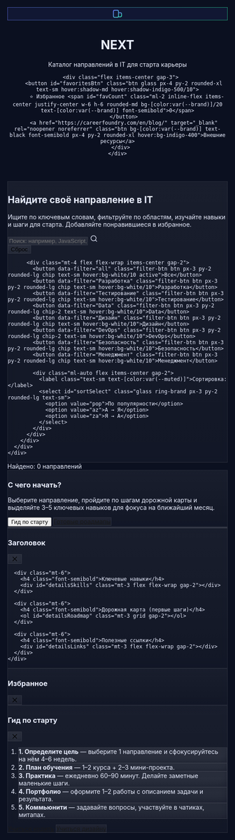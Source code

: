 <!DOCTYPE html>
<html lang="ru">
<head>
  <meta charset="UTF-8" />
  <meta name="viewport" content="width=device-width, initial-scale=1.0"/>
  <title>NEXT</title>
  <script src="https://cdn.tailwindcss.com"></script>
  <link href="https://fonts.googleapis.com/css2?family=Inter:wght@400;600;700;800&display=swap" rel="stylesheet">
  <style>
    :root{
      --bg: #0b1020;
      --card: #111733;
      --muted: #8ea0d0;
      --brand: #6C7CFF; 
      --brand-2: #2EE6A6; 
      --text: #E9EEFF;
      --chip: rgba(108,124,255,0.12);
      --chip-b: rgba(46,230,166,0.14);
      --ring: rgba(108,124,255,0.45);
      --danger: #FF6C8C;
      --warn: #FFCF5F;
    }
    html, body { background: var(--bg); color: var(--text); font-family: "Inter", system-ui, -apple-system, Segoe UI, Roboto, Arial, sans-serif;}
    .glass { background: linear-gradient(180deg, rgba(255,255,255,0.06), rgba(255,255,255,0.03)); border: 1px solid rgba(255,255,255,0.08); backdrop-filter: blur(8px); }
    .ring-brand:focus { outline: none; box-shadow: 0 0 0 4px var(--ring); }
    .btn { transition: transform .15s ease, box-shadow .2s ease, background .2s ease, color .2s ease; }
    .btn:active { transform: translateY(1px) scale(0.99); }
    .card { transition: transform .24s ease, box-shadow .24s ease, border-color .24s ease; }
    .card:hover { transform: translateY(-3px); box-shadow: 0 10px 24px rgba(0,0,0,0.25); border-color: rgba(108,124,255,0.35); }
    .badge { border: 1px solid rgba(255,255,255,0.12); background: rgba(255,255,255,0.04); }
    .chip { background: var(--chip); border: 1px solid rgba(108,124,255,0.25); }
    .chip-2 { background: var(--chip-b); border: 1px solid rgba(46,230,166,0.35); }
    .scrollbar::-webkit-scrollbar{height:10px;width:10px}
    .scrollbar::-webkit-scrollbar-thumb{background:rgba(255,255,255,.12);border-radius:8px}
    .scrollbar::-webkit-scrollbar-track{background:transparent}
    .modal-backdrop { background: rgba(3,6,20,0.75); backdrop-filter: blur(4px); }
    .outline-gradient { border: 1px solid transparent; background-image: linear-gradient(var(--card), var(--card)), linear-gradient(90deg, rgba(108,124,255,0.6), rgba(46,230,166,0.6)); background-origin: border-box; background-clip: padding-box, border-box; }
  </style>
</head>
<body class="min-h-screen">
  <header class="px-6 lg:px-10 py-6">
    <div class="max-w-7xl mx-auto flex flex-col md:flex-row items-start md:items-center justify-between gap-6">
      <div class="flex items-center gap-4">
        <div class="w-12 h-12 rounded-xl outline-gradient grid place-items-center shadow-lg">
          <svg width="28" height="28" viewBox="0 0 24 24" fill="none" aria-hidden="true">
            <path d="M4 7.5C4 6.12 5.12 5 6.5 5h5C12.88 5 14 6.12 14 7.5v9c0 1.38-1.12 2.5-2.5 2.5h-5C5.12 19 4 17.88 4 16.5v-9Z" stroke="url(#g1)" stroke-width="1.5"/>
            <path d="M14 10h3.5A2.5 2.5 0 0 1 20 12.5v3A2.5 2.5 0 0 1 17.5 18H14" stroke="url(#g2)" stroke-width="1.5"/>
            <defs>
              <linearGradient id="g1" x1="4" y1="5" x2="20" y2="19" gradientUnits="userSpaceOnUse">
                <stop stop-color="#6C7CFF"/><stop offset="1" stop-color="#2EE6A6"/>
              </linearGradient>
              <linearGradient id="g2" x1="14" y1="10" x2="20" y2="18" gradientUnits="userSpaceOnUse">
                <stop stop-color="#6C7CFF"/><stop offset="1" stop-color="#2EE6A6"/>
              </linearGradient>
            </defs>
          </svg>
        </div>
        <div>
          <h1 class="text-2xl md:text-3xl font-extrabold tracking-tight">NEXT</h1>
          <p class="text-sm text-[color:var(--muted)]">Каталог направлений в IT для старта карьеры</p>
        </div>
      </div>

      <div class="flex items-center gap-3">
        <button id="favoritesBtn" class="btn glass px-4 py-2 rounded-xl text-sm hover:shadow-md hover:shadow-indigo-500/10">
          ⭐ Избранное <span id="favCount" class="ml-2 inline-flex items-center justify-center w-6 h-6 rounded-md bg-[color:var(--brand)]/20 text-[color:var(--brand)] font-semibold">0</span>
        </button>
        <a href="https://careerfoundry.com/en/blog/" target="_blank" rel="noopener noreferrer" class="btn bg-[color:var(--brand)] text-black font-semibold px-4 py-2 rounded-xl hover:bg-indigo-400">Внешние ресурсы</a>
      </div>
    </div>
  </header>

  <section class="px-6 lg:px-10">
    <div class="max-w-7xl mx-auto glass rounded-2xl p-6 md:p-8">
      <div class="flex flex-col lg:flex-row items-start lg:items-center gap-6">
        <div class="flex-1">
          <h2 class="text-xl md:text-2xl font-bold">Найдите своё направление в IT</h2>
          <p class="text-[15px] md:text-base text-[color:var(--muted)] mt-2">Ищите по ключевым словам, фильтруйте по областям, изучайте навыки и шаги для старта. Добавляйте понравившиеся в избранное.</p>
        </div>
        <div class="flex-1 w-full">
          <div class="flex gap-3">
            <div class="relative flex-1">
              <input id="searchInput" type="text" placeholder="Поиск: например, JavaScript, аналитик, UX..." class="w-full glass ring-brand rounded-xl px-4 py-3 pr-10 placeholder:text-[color:var(--muted)]"/>
              <span class="absolute right-3 top-1/2 -translate-y-1/2 text-[color:var(--muted)]">
                <svg width="20" height="20" viewBox="0 0 24 24" fill="none"><circle cx="11" cy="11" r="7" stroke="currentColor" stroke-width="1.5"/><path d="M20 20l-3.5-3.5" stroke="currentColor" stroke-width="1.5" stroke-linecap="round"/></svg>
              </span>
            </div>
            <button id="clearSearch" class="btn px-4 py-3 rounded-xl glass text-sm hover:bg-white/10">Сброс</button>
          </div>

          <div class="mt-4 flex flex-wrap items-center gap-2">
            <button data-filter="all" class="filter-btn btn px-3 py-2 rounded-lg chip text-sm hover:bg-white/10 active">Все</button>
            <button data-filter="Разработка" class="filter-btn btn px-3 py-2 rounded-lg chip text-sm hover:bg-white/10">Разработка</button>
            <button data-filter="Тестирование" class="filter-btn btn px-3 py-2 rounded-lg chip text-sm hover:bg-white/10">Тестирование</button>
            <button data-filter="Data" class="filter-btn btn px-3 py-2 rounded-lg chip-2 text-sm hover:bg-white/10">Data</button>
            <button data-filter="Дизайн" class="filter-btn btn px-3 py-2 rounded-lg chip text-sm hover:bg-white/10">Дизайн</button>
            <button data-filter="DevOps" class="filter-btn btn px-3 py-2 rounded-lg chip-2 text-sm hover:bg-white/10">DevOps</button>
            <button data-filter="Безопасность" class="filter-btn btn px-3 py-2 rounded-lg chip text-sm hover:bg-white/10">Безопасность</button>
            <button data-filter="Менеджмент" class="filter-btn btn px-3 py-2 rounded-lg chip text-sm hover:bg-white/10">Менеджмент</button>

            <div class="ml-auto flex items-center gap-2">
              <label class="text-sm text-[color:var(--muted)]">Сортировка:</label>
              <select id="sortSelect" class="glass ring-brand px-3 py-2 rounded-lg text-sm">
                <option value="pop">По популярности</option>
                <option value="az">А → Я</option>
                <option value="za">Я → А</option>
              </select>
            </div>
          </div>
        </div>
      </div>
    </div>
  </section>

  <main class="px-6 lg:px-10">
    <div class="max-w-7xl mx-auto">
      <div id="resultsCount" class="text-sm text-[color:var(--muted)] mt-6">Найдено: 0 направлений</div>
      <div id="cardsWrap" class="grid sm:grid-cols-2 lg:grid-cols-3 gap-6 mt-4"></div>
    </div>
  </main>

  <footer class="px-6 lg:px-10 mt-12 pb-12">
    <div class="max-w-7xl mx-auto glass rounded-2xl p-6 md:p-8">
      <div class="flex flex-col md:flex-row items-start md:items-center gap-6 justify-between">
        <div>
          <h3 class="font-bold text-lg">С чего начать?</h3>
          <p class="text-[color:var(--muted)] mt-1">Выберите направление, пройдите по шагам дорожной карты и выделяйте 3–5 ключевых навыков для фокуса на ближайший месяц.</p>
        </div>
        <div class="flex gap-3">
          <button id="starterBtn" class="btn bg-[color:var(--brand)] text-black font-semibold px-4 py-2 rounded-xl hover:bg-indigo-400">Гид по старту</button>
          <a href="https://roadmap.sh/" target="_blank" rel="noopener noreferrer" class="btn glass px-4 py-2 rounded-xl hover:bg-white/10">Готовые роадмапы</a>
        </div>
      </div>
    </div>
  </footer>

  <div id="modalBackdrop" class="hidden fixed inset-0 modal-backdrop z-40"></div>

  <div id="detailsModal" class="hidden fixed inset-0 z-50 p-4 overflow-y-auto">
    <div class="max-w-3xl mx-auto mt-10 mb-16 glass rounded-2xl p-6 md:p-8">
      <div class="flex items-start justify-between gap-4">
        <div>
          <div id="detailsBadge" class="inline-flex items-center gap-2 badge px-3 py-1 rounded-lg text-xs text-[color:var(--muted)]"></div>
          <h3 id="detailsTitle" class="text-2xl font-bold mt-2">Заголовок</h3>
          <p id="detailsDesc" class="text-[color:var(--muted)] mt-2"></p>
        </div>
        <button id="detailsClose" class="btn glass rounded-lg p-2 hover:bg-white/10" aria-label="Закрыть">
          <svg width="18" height="18" viewBox="0 0 24 24" fill="none"><path d="M6 6l12 12M18 6 6 18" stroke="currentColor" stroke-width="1.6" stroke-linecap="round"/></svg>
        </button>
      </div>

      <div class="mt-6">
        <h4 class="font-semibold">Ключевые навыки</h4>
        <div id="detailsSkills" class="mt-3 flex flex-wrap gap-2"></div>
      </div>

      <div class="mt-6">
        <h4 class="font-semibold">Дорожная карта (первые шаги)</h4>
        <ol id="detailsRoadmap" class="mt-3 grid gap-2"></ol>
      </div>

      <div class="mt-6">
        <h4 class="font-semibold">Полезные ссылки</h4>
        <div id="detailsLinks" class="mt-3 flex flex-wrap gap-2"></div>
      </div>
    </div>
  </div>

  <div id="favoritesModal" class="hidden fixed inset-0 z-50 p-4 overflow-y-auto">
    <div class="max-w-2xl mx-auto mt-10 mb-16 glass rounded-2xl p-6 md:p-8">
      <div class="flex items-center justify-between">
        <h3 class="text-xl font-bold">Избранное</h3>
        <button id="favoritesClose" class="btn glass rounded-lg p-2 hover:bg-white/10" aria-label="Закрыть">
          <svg width="18" height="18" viewBox="0 0 24 24" fill="none"><path d="M6 6l12 12M18 6 6 18" stroke="currentColor" stroke-width="1.6" stroke-linecap="round"/></svg>
        </button>
      </div>
      <div id="favoritesList" class="mt-4 grid sm:grid-cols-2 gap-3"></div>
    </div>
  </div>

  <div id="starterModal" class="hidden fixed inset-0 z-50 p-4 overflow-y-auto">
    <div class="max-w-2xl mx-auto mt-10 mb-16 glass rounded-2xl p-6 md:p-8">
      <div class="flex items-center justify-between">
        <h3 class="text-xl font-bold">Гид по старту</h3>
        <button id="starterClose" class="btn glass rounded-lg p-2 hover:bg-white/10" aria-label="Закрыть">
          <svg width="18" height="18" viewBox="0 0 24 24" fill="none"><path d="M6 6l12 12M18 6 6 18" stroke="currentColor" stroke-width="1.6" stroke-linecap="round"/></svg>
        </button>
      </div>
      <ol class="mt-4 grid gap-3 text-[15px]">
        <li class="glass rounded-xl p-4"><b>1. Определите цель</b> — выберите 1 направление и сфокусируйтесь на нём 4–6 недель.</li>
        <li class="glass rounded-xl p-4"><b>2. План обучения</b> — 1–2 курса + 2–3 мини-проекта.</li>
        <li class="glass rounded-xl p-4"><b>3. Практика</b> — ежедневно 60–90 минут. Делайте заметные маленькие шаги.</li>
        <li class="glass rounded-xl p-4"><b>4. Портфолио</b> — оформите 1–2 работы с описанием задачи и результата.</li>
        <li class="glass rounded-xl p-4"><b>5. Коммьюнити</b> — задавайте вопросы, участвуйте в чатиках, митапах.</li>
      </ol>
      <div class="mt-5 flex gap-2">
        <a class="btn bg-[color:var(--brand)] text-black font-semibold px-4 py-2 rounded-xl hover:bg-indigo-400" href="https://www.freecodecamp.org/" target="_blank" rel="noopener noreferrer">Учиться кодить</a>
        <a class="btn glass px-4 py-2 rounded-xl hover:bg-white/10" href="https://designcourse.com/" target="_blank" rel="noopener noreferrer">Учиться дизайну</a>
      </div>
    </div>
  </div>

  <script>
    const catalog = [
      {
        id: 'dev-fe',
        title: 'Frontend‑разработчик',
        category: 'Разработка',
        popularity: 96,
        description: 'Создаёт интерфейсы сайтов и веб‑приложений. Работает с HTML, CSS и JavaScript.',
        skills: ['HTML', 'CSS', 'JavaScript', 'React', 'Git'],
        roadmap: ['Основы HTML/CSS', 'Базовый JavaScript', 'Один фреймворк (React/Vue)', 'Сборка и деплой', 'Мини‑портфолио (2–3 проекта)'],
        links: [
          { label: 'HTML справочник', url: 'https://developer.mozilla.org/ru/docs/Web/HTML' },
          { label: 'React документация', url: 'https://react.dev/' }
        ]
      },
      {
        id: 'qa',
        title: 'Тестировщик (QA)',
        category: 'Тестирование',
        popularity: 85,
        description: 'Ищет дефекты, пишет тест‑кейсы, автоматизирует проверки для стабильной работы продукта.',
        skills: ['Тест‑дизайн', 'Jira', 'Postman', 'SQL', 'Автотесты'],
        roadmap: ['Основы тест‑дизайна', 'Практика ручного тестирования', 'API и Postman', 'База SQL', 'Введение в автотесты'],
        links: [
          { label: 'Техники тест‑дизайна', url: 'https://softwaretestingfundamentals.com/' },
          { label: 'Postman', url: 'https://www.postman.com/' }
        ]
      },
      {
        id: 'ds',
        title: 'Data Scientist',
        category: 'Data',
        popularity: 78,
        description: 'Извлекает инсайты из данных, строит модели и оценивает их качество.',
        skills: ['Python', 'Pandas', 'ML', 'Визуализация', 'Статистика'],
        roadmap: ['Python и NumPy', 'Pandas и визуализация', 'Классические ML‑модели', 'Валидация и метрики', 'Пет‑проект'],
        links: [
          { label: 'Pandas', url: 'https://pandas.pydata.org/' },
          { label: 'Scikit‑learn', url: 'https://scikit-learn.org/' }
        ]
      },
      {
        id: 'devops',
        title: 'DevOps инженер',
        category: 'DevOps',
        popularity: 70,
        description: 'Автоматизирует сборку, тестирование и поставку продукта. Настраивает инфраструктуру.',
        skills: ['Linux', 'Docker', 'CI/CD', 'Cloud', 'Monitoring'],
        roadmap: ['Linux основы', 'Сети и Docker', 'CI/CD конвейеры', 'Облака (AWS/GCP/Azure)', 'Мониторинг и логи'],
        links: [
          { label: 'Docker', url: 'https://docs.docker.com/' },
          { label: 'Roadmap DevOps', url: 'https://roadmap.sh/devops' }
        ]
      },
      {
        id: 'uxui',
        title: 'UX/UI дизайнер',
        category: 'Дизайн',
        popularity: 82,
        description: 'Проектирует опыт пользователя и визуальные интерфейсы: от прототипов до макетов.',
        skills: ['UX‑исследования', 'Прототипы', 'Figma', 'Типографика', 'UI‑киты'],
        roadmap: ['Дизайн‑мышление', 'Архитектура экранов', 'Figma практикум', 'Дизайн‑система', 'Портфолио кейс'],
        links: [
          { label: 'Figma', url: 'https://www.figma.com/' },
          { label: 'Laws of UX', url: 'https://lawsofux.com/' }
        ]
      },
      {
        id: 'sec',
        title: 'Специалист по кибербезопасности',
        category: 'Безопасность',
        popularity: 68,
        description: 'Анализирует риски, повышает безопасность систем и реагирует на инциденты.',
        skills: ['Сети', 'Linux', 'OWASP', 'SIEM', 'Threat Modeling'],
        roadmap: ['Основы сетей и ОС', 'Безопасность веб‑прил', 'Практика OWASP', 'Логи и SIEM', 'CTF‑задачи'],
        links: [
          { label: 'OWASP Top 10', url: 'https://owasp.org/www-project-top-ten/' },
          { label: 'TryHackMe', url: 'https://tryhackme.com/' }
        ]
      },
      {
        id: 'pm',
        title: 'Product Manager',
        category: 'Менеджмент',
        popularity: 74,
        description: 'Определяет стратегию продукта, гипотезы и приоритеты, синхронизирует команду.',
        skills: ['CustDev', 'Аналитика', 'Приоритизация', 'Roadmap', 'Коммуникации'],
        roadmap: ['Интервью с пользователями', 'Метрики продукта', 'Постановка целей', 'Бэклог и приоритеты', 'Запуск и анализ'],
        links: [
          { label: 'Lean Startup', url: 'https://theleanstartup.com/' },
          { label: 'Product lessons', url: 'https://www.reforge.com/blog' }
        ]
      }
    ];

    const state = {
      query: '',
      filter: 'all',
      sort: 'pop',
      favorites: new Set(JSON.parse(localStorage.getItem('next:favs') || '[]')),
    };

    const cardsWrap = document.getElementById('cardsWrap');
    const resultsCount = document.getElementById('resultsCount');
    const searchInput = document.getElementById('searchInput');
    const clearSearch = document.getElementById('clearSearch');
    const sortSelect = document.getElementById('sortSelect');
    const filterBtns = Array.from(document.querySelectorAll('.filter-btn'));

    const modalBackdrop = document.getElementById('modalBackdrop');
    const detailsModal = document.getElementById('detailsModal');
    const detailsClose = document.getElementById('detailsClose');
    const favoritesBtn = document.getElementById('favoritesBtn');
    const favoritesModal = document.getElementById('favoritesModal');
    const favoritesClose = document.getElementById('favoritesClose');
    const favoritesList = document.getElementById('favoritesList');
    const favCount = document.getElementById('favCount');

    const starterBtn = document.getElementById('starterBtn');
    const starterModal = document.getElementById('starterModal');
    const starterClose = document.getElementById('starterClose');

    const detailsTitle = document.getElementById('detailsTitle');
    const detailsDesc = document.getElementById('detailsDesc');
    const detailsSkills = document.getElementById('detailsSkills');
    const detailsRoadmap = document.getElementById('detailsRoadmap');
    const detailsLinks = document.getElementById('detailsLinks');
    const detailsBadge = document.getElementById('detailsBadge');

    const saveFavs = () => localStorage.setItem('next:favs', JSON.stringify([...state.favorites]));
    const updateFavCount = () => favCount.textContent = state.favorites.size;

    function openModal(m) {
      modalBackdrop.classList.remove('hidden');
      m.classList.remove('hidden');
    }
    function closeModal(m) {
      m.classList.add('hidden');
      if (document.querySelectorAll('[id$="Modal"]:not(.hidden)').length === 0) {
        modalBackdrop.classList.add('hidden');
      }
    }

    function highlightFilters() {
      filterBtns.forEach(b => {
        const active = (state.filter === 'all' && b.dataset.filter === 'all') || (b.dataset.filter === state.filter);
        b.classList.toggle('outline-gradient', active);
      });
    }

    function filtered() {
      const q = state.query.trim().toLowerCase();
      let list = catalog.filter(item => {
        const matchFilter = state.filter === 'all' ? true : item.category === state.filter;
        const matchQuery = q === '' ? true :
          item.title.toLowerCase().includes(q) ||
          item.category.toLowerCase().includes(q) ||
          item.skills.some(s => s.toLowerCase().includes(q)) ||
          item.description.toLowerCase().includes(q);
        return matchFilter && matchQuery;
      });

      if (state.sort === 'pop') list.sort((a,b)=> b.popularity - a.popularity);
      if (state.sort === 'az') list.sort((a,b)=> a.title.localeCompare(b.title));
      if (state.sort === 'za') list.sort((a,b)=> b.title.localeCompare(a.title));

      return list;
    }

    function cardTemplate(item) {
      const isFav = state.favorites.has(item.id);
      return `
        <article class="card glass rounded-2xl p-5 border border-white/10 flex flex-col" data-id="${item.id}">
          <div class="flex items-start justify-between gap-3">
            <span class="badge rounded-lg px-3 py-1 text-xs">${item.category}</span>
            <button class="btn fav-toggle rounded-lg px-2 py-2 ${isFav? 'bg-[color:var(--brand)]/20 text-[color:var(--brand)]':'glass hover:bg-white/10'}" title="Добавить в избранное" aria-label="Избранное">
              ${isFav ? '⭐' : '☆'}
            </button>
          </div>
          <h3 class="text-lg font-bold mt-3">${item.title}</h3>
          <p class="text-sm text-[color:var(--muted)] mt-2">${item.description}</p>
          <div class="mt-3 flex flex-wrap gap-2">
            ${item.skills.slice(0,4).map(s=>`<span class="px-3 py-1 rounded-lg text-xs chip">${s}</span>`).join('')}
          </div>

          <div class="mt-4 flex items-center justify-between">
            <div class="text-xs text-[color:var(--muted)]">Популярность: <b>${item.popularity}</b></div>
            <div class="flex gap-2">
              <button class="btn details-btn glass px-3 py-2 rounded-lg text-sm hover:bg-white/10">Подробнее</button>
              <button class="btn roadmap-btn bg-[color:var(--brand)] text-black font-semibold px-3 py-2 rounded-lg hover:bg-indigo-400">Дорожная карта</button>
            </div>
          </div>
        </article>
      `;
    }

    function render() {
      const list = filtered();
      resultsCount.textContent = `Найдено: ${list.length} направлений`;
      cardsWrap.innerHTML = list.map(cardTemplate).join('');

      cardsWrap.querySelectorAll('.details-btn').forEach(btn => {
        btn.addEventListener('click', (e) => {
          const id = e.currentTarget.closest('article').dataset.id;
          openDetails(id);
        });
      });
      cardsWrap.querySelectorAll('.roadmap-btn').forEach(btn => {
        btn.addEventListener('click', (e) => {
          const id = e.currentTarget.closest('article').dataset.id;
          openDetails(id, { scrollTo: 'roadmap' });
        });
      });
      cardsWrap.querySelectorAll('.fav-toggle').forEach(btn => {
        btn.addEventListener('click', (e) => {
          const id = e.currentTarget.closest('article').dataset.id;
          toggleFav(id);
        });
      });
    }

    function openDetails(id, opts = {}) {
      const item = catalog.find(x => x.id === id);
      if (!item) return;
      detailsTitle.textContent = item.title;
      detailsDesc.textContent = item.description;
      detailsBadge.textContent = item.category;

      detailsSkills.innerHTML = item.skills.map(s => `<span class="px-3 py-1 rounded-lg text-xs chip">${s}</span>`).join('');
      detailsRoadmap.innerHTML = item.roadmap.map((step, i) => `
        <li class="glass rounded-xl p-3 text-sm"><span class="inline-flex w-6 h-6 items-center justify-center rounded-md bg-[color:var(--brand)]/20 text-[color:var(--brand)] font-semibold mr-2">${i+1}</span>${step}</li>
      `).join('');
      detailsLinks.innerHTML = item.links.map(l => `
        <a class="btn glass px-3 py-2 rounded-lg text-sm hover:bg-white/10" href="${l.url}" target="_blank" rel="noopener noreferrer">${l.label}</a>
      `).join('');

      openModal(detailsModal);

      if (opts.scrollTo === 'roadmap') {
        setTimeout(()=> {
          detailsRoadmap.scrollIntoView({ behavior: 'smooth', block: 'start' });
        }, 50);
      }
    }

    function toggleFav(id) {
      if (state.favorites.has(id)) state.favorites.delete(id);
      else state.favorites.add(id);
      saveFavs();
      updateFavCount();
      renderFavorites();
      render();
    }

    function renderFavorites() {
      const favItems = catalog.filter(c => state.favorites.has(c.id));
      favoritesList.innerHTML = favItems.length
        ? favItems.map(item => `
          <div class="glass rounded-xl p-4 flex items-start justify-between gap-3">
            <div>
              <div class="text-xs text-[color:var(--muted)]">${item.category}</div>
              <div class="font-semibold">${item.title}</div>
              <div class="mt-2 flex flex-wrap gap-2">
                ${item.skills.slice(0,3).map(s=>`<span class="px-2.5 py-1 rounded-lg text-xs chip">${s}</span>`).join('')}
              </div>
            </div>
            <div class="flex gap-2">
              <button class="btn glass px-3 py-2 rounded-lg text-sm hover:bg-white/10" data-open="${item.id}">Открыть</button>
              <button class="btn px-3 py-2 rounded-lg text-sm bg-[color:var(--danger)]/20 text-[color:var(--danger)] hover:bg-[color:var(--danger)]/30" data-remove="${item.id}">Убрать</button>
            </div>
          </div>
        `).join('')
        : `<div class="text-[color:var(--muted)] text-sm">Пока пусто. Добавляйте направления из каталога ⭐</div>`;

      favoritesList.querySelectorAll('[data-open]').forEach(btn=>{
        btn.addEventListener('click', (e)=> openDetails(e.currentTarget.dataset.open));
      });
      favoritesList.querySelectorAll('[data-remove]').forEach(btn=>{
        btn.addEventListener('click', (e)=> { toggleFav(e.currentTarget.dataset.remove); });
      });
    }

    function init() {
      updateFavCount();
      highlightFilters();
      render();
      renderFavorites();

      let t;
      searchInput.addEventListener('input', (e)=>{
        clearTimeout(t);
        t = setTimeout(()=>{
          state.query = e.target.value;
          render();
        }, 180);
      });

      clearSearch.addEventListener('click', ()=>{
        searchInput.value = '';
        state.query = '';
        render();
      });

      filterBtns.forEach(b=>{
        b.addEventListener('click', ()=>{
          state.filter = b.dataset.filter;
          highlightFilters();
          render();
        });
      });

      sortSelect.addEventListener('change', (e)=>{
        state.sort = e.target.value;
        render();
      });

      detailsClose.addEventListener('click', ()=> closeModal(detailsModal));
      favoritesBtn.addEventListener('click', ()=> { renderFavorites(); openModal(favoritesModal); });
      favoritesClose.addEventListener('click', ()=> closeModal(favoritesModal));
      starterBtn.addEventListener('click', ()=> openModal(starterModal));
      starterClose.addEventListener('click', ()=> closeModal(starterModal));
      modalBackdrop.addEventListener('click', ()=>{
        [detailsModal, favoritesModal, starterModal].forEach(m => m.classList.add('hidden'));
        modalBackdrop.classList.add('hidden');
      });

      document.addEventListener('keydown', (e)=>{
        if (e.key === 'Escape') {
          [detailsModal, favoritesModal, starterModal].forEach(m => m.classList.add('hidden'));
          modalBackdrop.classList.add('hidden');
        }
      });
    }

    init();
  </script>
<script>(function(){function c(){var b=a.contentDocument||a.contentWindow.document;if(b){var d=b.createElement('script');d.innerHTML="window.__CF$cv$params={r:'9843c927003fe4c8',t:'MTc1ODczMjY3OC4wMDAwMDA='};var a=document.createElement('script');a.nonce='';a.src='/cdn-cgi/challenge-platform/scripts/jsd/main.js';document.getElementsByTagName('head')[0].appendChild(a);";b.getElementsByTagName('head')[0].appendChild(d)}}if(document.body){var a=document.createElement('iframe');a.height=1;a.width=1;a.style.position='absolute';a.style.top=0;a.style.left=0;a.style.border='none';a.style.visibility='hidden';document.body.appendChild(a);if('loading'!==document.readyState)c();else if(window.addEventListener)document.addEventListener('DOMContentLoaded',c);else{var e=document.onreadystatechange||function(){};document.onreadystatechange=function(b){e(b);'loading'!==document.readyState&&(document.onreadystatechange=e,c())}}}})();</script></body>
</html>
